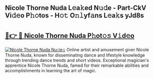 ## Nicole Thorne Nuda L𝚎a𝚔ed N𝚞𝚍e - Part-CkV Vi𝚍𝚎o P𝚑𝚘tos - H𝚘𝚝 O𝚗𝚕yf𝚊ns L𝚎a𝚔s yJd8s

# <h2><a href="http://kfciil.oniu.top/?m=Nicole+Thorne+Nuda">🔗👉 🔴 Nicole Thorne Nuda P𝚑ot𝚘𝚜 V𝚒d𝚎o</a></h2>

[![Nicole Thorne Nuda Nu𝚍e𝚜](https://i.imgur.com/0qMVB7G.gif)](http://kfciil.oniu.top/?m=Nicole+Thorne+Nuda)
Online artist and amusement giver Nicole Thorne Nuda, known for disseminating dance and lifestyle knowledge through trending dance trends and short videos. Exceptional magician's apprentice Nicole Thorne Nuda, famed for their remarkable abilities and accomplishments in learning the art of magic.  
